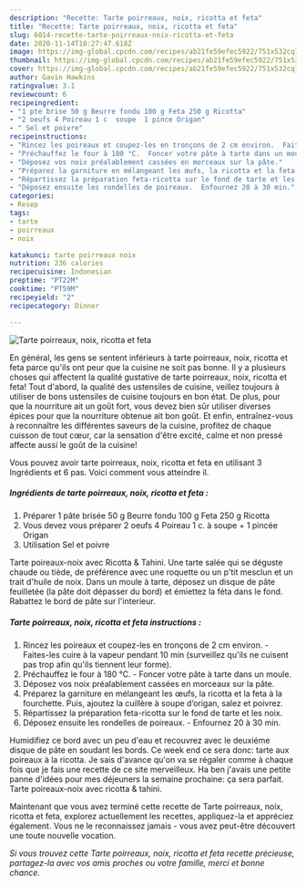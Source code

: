 ```yaml
---
description: "Recette: Tarte poirreaux, noix, ricotta et feta"
title: "Recette: Tarte poirreaux, noix, ricotta et feta"
slug: 6014-recette-tarte-poirreaux-noix-ricotta-et-feta
date: 2020-11-14T10:27:47.618Z
image: https://img-global.cpcdn.com/recipes/ab21fe59efec5922/751x532cq70/tarte-poirreaux-noix-ricotta-et-feta-photo-principale-de-la-recette.jpg
thumbnail: https://img-global.cpcdn.com/recipes/ab21fe59efec5922/751x532cq70/tarte-poirreaux-noix-ricotta-et-feta-photo-principale-de-la-recette.jpg
cover: https://img-global.cpcdn.com/recipes/ab21fe59efec5922/751x532cq70/tarte-poirreaux-noix-ricotta-et-feta-photo-principale-de-la-recette.jpg
author: Gavin Hawkins
ratingvalue: 3.1
reviewcount: 6
recipeingredient:
- "1 pte brise 50 g Beurre fondu 100 g Feta 250 g Ricotta"
- "2 oeufs 4 Poireau 1 c  soupe  1 pince Origan"
- " Sel et poivre"
recipeinstructions:
- "Rincez les poireaux et coupez-les en tronçons de 2 cm environ.  Faites-les cuire à la vapeur pendant 10 min (surveillez qu&#39;ils ne cuisent pas trop afin qu&#39;ils tiennent leur forme)."
- "Préchauffez le four à 180 °C.  Foncer votre pâte à tarte dans un moule."
- "Déposez vos noix préalablement cassées en morceaux sur la pâte."
- "Préparez la garniture en mélangeant les œufs, la ricotta et la feta à la fourchette. Puis, ajoutez la cuillère à soupe d’origan, salez et poivrez."
- "Répartissez la préparation feta-ricotta sur le fond de tarte et les noix."
- "Déposez ensuite les rondelles de poireaux.  Enfournez 20 à 30 min."
categories:
- Resep
tags:
- tarte
- poirreaux
- noix

katakunci: tarte poirreaux noix 
nutrition: 236 calories
recipecuisine: Indonesian
preptime: "PT22M"
cooktime: "PT59M"
recipeyield: "2"
recipecategory: Dinner

---
```



![Tarte poirreaux, noix, ricotta et feta](https://img-global.cpcdn.com/recipes/ab21fe59efec5922/751x532cq70/tarte-poirreaux-noix-ricotta-et-feta-photo-principale-de-la-recette.jpg)

En général, les gens se sentent inférieurs à tarte poirreaux, noix, ricotta et feta parce qu'ils ont peur que la cuisine ne soit pas bonne. Il y a plusieurs choses qui affectent la qualité gustative de tarte poirreaux, noix, ricotta et feta! Tout d'abord, la qualité des ustensiles de cuisine, veillez toujours à utiliser de bons ustensiles de cuisine toujours en bon état. De plus, pour que la nourriture ait un goût fort, vous devez bien sûr utiliser diverses épices pour que la nourriture obtenue ait bon goût. Et enfin, entraînez-vous à reconnaître les différentes saveurs de la cuisine, profitez de chaque cuisson de tout cœur, car la sensation d'être excité, calme et non pressé affecte aussi le goût de la cuisine!

<!--inarticleads1-->

Vous pouvez avoir tarte poirreaux, noix, ricotta et feta en utilisant 3 Ingrédients et 6 pas. Voici comment vous atteindre il.

##### Ingrédients de tarte poirreaux, noix, ricotta et feta :

1. Préparer 1 pâte brisée 50 g Beurre fondu 100 g Feta 250 g Ricotta
1. Vous devez vous préparer 2 oeufs 4 Poireau 1 c. à soupe + 1 pincée Origan
1. Utilisation  Sel et poivre


Tarte poireaux-noix avec Ricotta &amp; Tahini. Une tarte salée qui se déguste chaude ou tiède, de préférence avec une roquette ou un p&#39;tit mesclun et un trait d&#39;huile de noix. Dans un moule à tarte, déposez un disque de pâte feuilletée (la pâte doit dépasser du bord) et émiettez la féta dans le fond. Rabattez le bord de pâte sur l&#39;interieur. 

<!--inarticleads2-->

##### Tarte poirreaux, noix, ricotta et feta instructions :

1. Rincez les poireaux et coupez-les en tronçons de 2 cm environ.  - Faites-les cuire à la vapeur pendant 10 min (surveillez qu&#39;ils ne cuisent pas trop afin qu&#39;ils tiennent leur forme).
1. Préchauffez le four à 180 °C.  - Foncer votre pâte à tarte dans un moule.
1. Déposez vos noix préalablement cassées en morceaux sur la pâte.
1. Préparez la garniture en mélangeant les œufs, la ricotta et la feta à la fourchette. Puis, ajoutez la cuillère à soupe d’origan, salez et poivrez.
1. Répartissez la préparation feta-ricotta sur le fond de tarte et les noix.
1. Déposez ensuite les rondelles de poireaux.  - Enfournez 20 à 30 min.


Humidifiez ce bord avec un peu d&#39;eau et recouvrez avec le deuxiéme disque de pâte en soudant les bords. Ce week end ce sera donc: tarte aux poireaux à la ricotta. Je sais d&#39;avance qu&#39;on va se régaler comme à chaque fois que je fais une recette de ce site merveilleux. Ha ben j&#39;avais une petite panne d&#39;idées pour mes déjeuners la semaine prochaine: ça sera parfait. Tarte poireaux-noix avec ricotta &amp; tahini. 

<!--inarticleads1-->

<p>
Maintenant que vous avez terminé cette recette de Tarte poirreaux, noix, ricotta et feta, explorez actuellement les recettes, appliquez-la et appréciez également. Vous ne le reconnaissez jamais - vous avez peut-être découvert une toute nouvelle vocation.
</p>

<p>
<i>Si vous trouvez cette Tarte poirreaux, noix, ricotta et feta recette précieuse, partagez-la avec vos amis proches ou votre famille, merci et bonne chance.</i>
</p>
